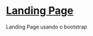# [Landing Page](https://gabifbdev.github.io/siteCompleto/siteCompleto.html)
Landing Page usando o bootstrap
